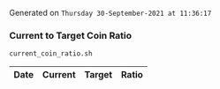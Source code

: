 Generated on `Thursday 30-September-2021 at 11:36:17`

### Current to Target Coin Ratio
`current_coin_ratio.sh`

Date|Current|Target|Ratio
---|---|---|---
